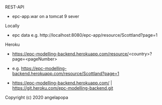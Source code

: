 REST-API
* epc-app.war on a tomcat 9 sever

Locally
* epc data e.g.  http://localhost:8080/epc-app/resource/Scottland?page=1


Heroku
* https://epc-modelling-backend.herokuapp.com/resource/<country\>?page=\<pageNumber\> 

* e.g. https://epc-modelling-backend.herokuapp.com/resource/Scottland?page=1

* https://epc-modelling-backend.herokuapp.com/ | https://git.heroku.com/epc-modelling-backend.git


Copyright (c) 2020 angelapopa